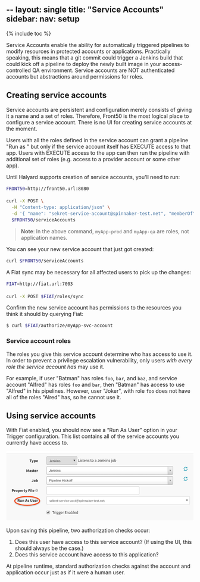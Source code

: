 --
layout: single
title:  "Service Accounts"
sidebar:
  nav: setup
---

{% include toc %}

Service Accounts enable the ability for automatically triggered pipelines to modify 
resources in protected accounts or applications. Practically speaking, this means that a git 
commit could trigger a Jenkins build that could kick off a pipeline to deploy the newly built 
image in your access-controlled QA environment.  Service accounts are NOT authenticated accounts but
abstractions around permissions for roles.


## Creating service accounts

Service accounts are persistent and configuration merely consists of giving it a name and a set 
of roles. Therefore, Front50 is the most logical place to configure a service account. There is 
no UI for creating service accounts at the moment. 

Users with all the roles defined in the service account can grant a pipeline "Run as <service account>"
 but only if the service account itself has EXECUTE  access to that app. Users with EXECUTE access to 
 the app can then run the pipeline with additional set of roles (e.g. access to a provider account or 
 some other app).

Until Halyard supports creation of service accounts, you'll need to run:

```bash
FRONT50=http://front50.url:8080

curl -X POST \
  -H "Content-type: application/json" \
  -d '{ "name": "sekret-service-account@spinnaker-test.net", "memberOf": ["myApp-prod","myApp-qa"] }' \
  $FRONT50/serviceAccounts
```

> **Note**: In the above command, `myApp-prod` and `myApp-qa` are roles, not application names.

You can see your new service account that just got created:
```bash
curl $FRONT50/serviceAccounts
```

A Fiat sync may be necessary for all affected users to pick up the changes:

```bash
FIAT=http://fiat.url:7003

curl -X POST $FIAT/roles/sync
```

Confirm the new service account has permissions to the resources you think it should by querying 
Fiat:

```bash
$ curl $FIAT/authorize/myApp-svc-account
```

### Service account roles
The roles you give this service account determine who has access to use it. In order to prevent a
privilege escalation vulnerability, only users _with every role the service account has_ may use
it.

For example, if user "Batman" has roles `foo`, `bar`, and `baz`, and service account "Alfred" has 
roles `foo` and `bar`, then "Batman" has access to use "Alfred" in his pipelines. However, user
"Joker", with role `foo` does not have all of the roles "Alred" has, so he cannot use it.

## Using service accounts
With Fiat enabled, you should now see a “Run As User” option in your Trigger configuration. This
list contains all of the service accounts you currently have access to.

![run as user from pipeline config in UI](run-as-user.png)

Upon saving this pipeline, two authorization checks occur:
1. Does this user have access to this service account? (If using the UI, this should always be 
the case.)
1. Does this service account have access to this application?

At pipeline runtime, standard authorization checks against the account and application occur 
just as if it were a human user.
